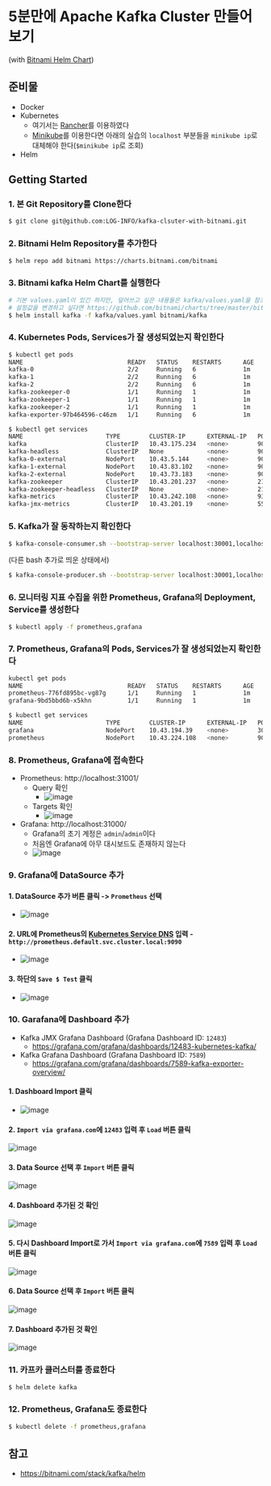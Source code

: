 # 5분만에 Apache Kafka Cluster 만들어보기 
(with [Bitnami Helm Chart](https://github.com/bitnami/charts))

## 준비물
- Docker
- Kubernetes 
  - 여기서는 [Rancher]([url](https://rancher.com/))를 이용하였다
  - [Minikube]([url](https://minikube.sigs.k8s.io/docs/start/))를 이용한다면 아래의 실습의 `localhost` 부분들을 `minikube ip`로 대체해야 한다(`$minikube ip`로 조회)
- Helm

## Getting Started
### 1. 본 Git Repository를 Clone한다
```bash
$ git clone git@github.com:LOG-INFO/kafka-clsuter-with-bitnami.git
```

### 2. Bitnami Helm Repository를 추가한다
```bash
$ helm repo add bitnami https://charts.bitnami.com/bitnami
```

### 3. Bitnami kafka Helm Chart를 실행한다
```bash
# 기본 values.yaml이 있긴 하지만, 덮어쓰고 싶은 내용들은 kafka/values.yaml을 참조한다
# 설정값을 변경하고 싶다면 https://github.com/bitnami/charts/tree/master/bitnami/kafka/#installing-the-chart 를 참고한다
$ helm install kafka -f kafka/values.yaml bitnami/kafka
```

### 4. Kubernetes Pods, Services가 잘 생성되었는지 확인한다
```bash
$ kubectl get pods                                                                                                                                               INT  rancher-desktop kube
NAME                             READY   STATUS    RESTARTS      AGE
kafka-0                          2/2     Running   6             1m
kafka-1                          2/2     Running   6             1m
kafka-2                          2/2     Running   6             1m
kafka-zookeeper-0                1/1     Running   1             1m
kafka-zookeeper-1                1/1     Running   1             1m
kafka-zookeeper-2                1/1     Running   1             1m
kafka-exporter-97b464596-c46zm   1/1     Running   6             1m

$ kubectl get services                                                                                                                                                  ok  rancher-desktop kube
NAME                       TYPE        CLUSTER-IP      EXTERNAL-IP   PORT(S)                      AGE
kafka                      ClusterIP   10.43.175.234   <none>        9092/TCP                     1m
kafka-headless             ClusterIP   None            <none>        9092/TCP,9093/TCP            1m
kafka-0-external           NodePort    10.43.5.144     <none>        9094:30001/TCP               1m
kafka-1-external           NodePort    10.43.83.102    <none>        9094:30002/TCP               1m
kafka-2-external           NodePort    10.43.73.183    <none>        9094:30003/TCP               1m
kafka-zookeeper            ClusterIP   10.43.201.237   <none>        2181/TCP,2888/TCP,3888/TCP   1m
kafka-zookeeper-headless   ClusterIP   None            <none>        2181/TCP,2888/TCP,3888/TCP   1m
kafka-metrics              ClusterIP   10.43.242.108   <none>        9308/TCP                     1m
kafka-jmx-metrics          ClusterIP   10.43.201.19    <none>        5556/TCP                     1m
```

### 5. Kafka가 잘 동작하는지 확인한다
```bash
$ kafka-console-consumer.sh --bootstrap-server localhost:30001,localhost:30002,localhost:30003 --topic test --from-beginning --group test
```
(다른 bash 추가로 띄운 상태에서)
```bash
$ kafka-console-producer.sh --bootstrap-server localhost:30001,localhost:30002,localhost:30003 --topic test
```

### 6. 모니터링 지표 수집을 위한 Prometheus, Grafana의 Deployment, Service를 생성한다
```bash
$ kubectl apply -f prometheus,grafana
```

### 7. Prometheus, Grafana의 Pods, Services가 잘 생성되었는지 확인한다
```bash
kubectl get pods                                                                                                                                               INT  rancher-desktop kube
NAME                             READY   STATUS    RESTARTS      AGE
prometheus-776fd895bc-vg87g      1/1     Running   1             1m
grafana-9bd5bbd6b-x5khn          1/1     Running   1             1m

$ kubectl get services                                                                                                                                                 
NAME                       TYPE        CLUSTER-IP      EXTERNAL-IP   PORT(S)                      AGE
grafana                    NodePort    10.43.194.39    <none>        3000:31000/TCP               1m
prometheus                 NodePort    10.43.224.108   <none>        9090:31001/TCP               1m
```

### 8. Prometheus, Grafana에 접속한다
- Prometheus: http://localhost:31001/
  - Query 확인
    - ![image](https://user-images.githubusercontent.com/29394651/188572246-c9cd1974-3c93-4c49-8699-22be41b50642.png)
  - Targets 확인
    - ![image](https://user-images.githubusercontent.com/29394651/188572790-32e7db75-ad35-45f4-a3d1-1599ff841d9b.png)
- Grafana: http://localhost:31000/
  - Grafana의 초기 계정은 `admin`/`admin`이다
  - 처음엔 Grafana에 아무 대시보드도 존재하지 않는다
  - ![image](https://user-images.githubusercontent.com/29394651/188572350-7e9c01e7-cd95-4b78-962b-d09b9ef12411.png)

### 9. Grafana에 DataSource 추가
#### 1. DataSource 추가 버튼 클릭 -> `Prometheus` 선택
- ![image](https://user-images.githubusercontent.com/29394651/188573154-65d1ad9d-9c12-4a50-8cce-a91e702ba923.png)
#### 2. URL에 Prometheus의 [Kubernetes Service DNS]([url](https://kubernetes.io/docs/concepts/services-networking/dns-pod-service/)) 입력 - `http://prometheus.default.svc.cluster.local:9090`
- ![image](https://user-images.githubusercontent.com/29394651/188573549-0e7e2cfa-174d-4f25-b0e9-417e24c42225.png)
#### 3. 하단의 `Save $ Test` 클릭
- ![image](https://user-images.githubusercontent.com/29394651/188574259-4953d08a-3124-404b-bc8c-697e40a5df78.png)

### 10. Garafana에 Dashboard 추가
- Kafka JMX Grafana Dashboard (Grafana Dashboard ID: `12483`)
  - https://grafana.com/grafana/dashboards/12483-kubernetes-kafka/
- Kafka Grafana Dashboard (Grafana Dashboard ID: `7589`)
  - https://grafana.com/grafana/dashboards/7589-kafka-exporter-overview/

#### 1. Dashboard Import 클릭
- ![image](https://user-images.githubusercontent.com/29394651/188575772-3f678541-79c0-4d93-bd1e-8f8dc642b086.png)

#### 2. `Import via grafana.com`에 `12483` 입력 후 `Load` 버튼 클릭
![image](https://user-images.githubusercontent.com/29394651/188576218-389523d5-744a-4dca-8e17-4373c313efa7.png)

#### 3. Data Source 선택 후 `Import` 버튼 클릭
![image](https://user-images.githubusercontent.com/29394651/188577070-25d7e0b0-b3db-4d07-b666-feb76b014314.png)

#### 4. Dashboard 추가된 것 확인
![image](https://user-images.githubusercontent.com/29394651/188577213-d8fde6db-c69e-4c9f-b4de-6f9420e7e7b6.png)

#### 5. 다시 Dashboard Import로 가서 `Import via grafana.com`에 `7589` 입력 후 `Load` 버튼 클릭
![image](https://user-images.githubusercontent.com/29394651/188576435-1ebe6a58-287e-49cd-9e33-337f3e3ca201.png)

#### 6. Data Source 선택 후 `Import` 버튼 클릭
![image](https://user-images.githubusercontent.com/29394651/188576771-23df3b44-8e90-4e32-863f-f2fc04700916.png)

#### 7. Dashboard 추가된 것 확인
![image](https://user-images.githubusercontent.com/29394651/188577347-3e5e9d8b-3662-434b-abbe-55c2cd2cf563.png)

### 11. 카프카 클러스터를 종료한다
```bash
$ helm delete kafka
```

### 12. Prometheus, Grafana도 종료한다
```bash
$ kubectl delete -f prometheus,grafana
```

## 참고
- https://bitnami.com/stack/kafka/helm
